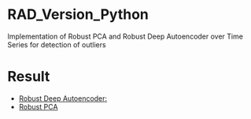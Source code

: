 # RAD_Version_Python
Implementation of Robust PCA and Robust Deep Autoencoder over Time Series for detection of outliers

Result
==================
 * [Robust Deep Autoencoder:](http://nbviewer.jupyter.org/github/dlegor/RAD_Version_Python/blob/master/Notebook/Examples_and_Tests-Autoencoder.ipynb)
 * [Robust PCA](http://nbviewer.jupyter.org/github/dlegor/RAD_Version_Python/blob/master/Notebook/Examples_and_Tests-rPCA.ipynb)

